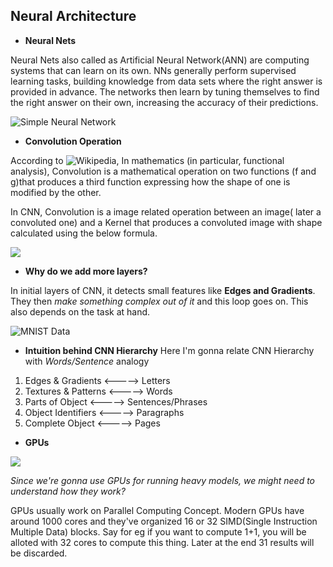 ## Neural Architecture

* **Neural Nets**

Neural Nets also called as Artificial Neural Network(ANN) are computing systems that can learn on its own. NNs generally perform supervised learning tasks, building knowledge from data sets where the right answer is provided in advance. The networks then learn by tuning themselves to find the right answer on their own, increasing the accuracy of their predictions.


![Simple Neural Network](https://miro.medium.com/max/1063/0*u-AnjlGU9IxM5_Ju.png)



* **Convolution Operation**

According to ![Wikipedia](https://en.wikipedia.org/wiki/Convolution), In mathematics (in particular, functional analysis), Convolution is a mathematical operation on two functions (f and g)that produces a third function expressing how the shape of one is modified by the other.

In CNN, Convolution is a image related operation between an image( later a convoluted one) and a Kernel that produces a convoluted image with shape calculated using the below formula.

![](https://miro.medium.com/max/660/0*_r70kZaBlXSyZzz5.)



* **Why do we add more layers?** 
 
In initial layers of CNN, it detects small features like **Edges and Gradients**. They then *make something complex out of it* and this loop goes on. This also depends on the task at hand. 

![MNIST Data](https://external-preview.redd.it/Dhrpp8M4X9BpyFOKGpD6uxl2aFRC3fBS-akgcZ2cxYw.gif?format=png8&s=8a9143099e235e11018e7adcadcb7b7973f5e4c1)


* **Intuition behind CNN Hierarchy**
Here I'm gonna relate CNN Hierarchy with *Words/Sentence* analogy

 1. Edges & Gradients   <----->  Letters
 2. Textures & Patterns <----->  Words
 3. Parts of Object     <----->  Sentences/Phrases
 4. Object Identifiers  <----->  Paragraphs
 5. Complete Object     <----->  Pages
 
 
 * **GPUs**
 
 ![](https://encrypted-tbn0.gstatic.com/images?q=tbn%3AANd9GcQKZSnL0Wmsbq4THsaOHxIxyOa0FYulCN5t3UUwNWfVrIWNqdQf&usqp=CAU)
 

 *Since we're gonna use GPUs for running heavy models, we might need to understand how they work?*
 
 GPUs usually work on Parallel Computing Concept. Modern GPUs have around 1000 cores and they've organized 16 or 32 SIMD(Single Instruction Multiple Data) blocks. Say for eg if you want to compute 1+1, you will be alloted with 32 cores to compute this thing. Later at the end 31 results will be discarded.  
 
